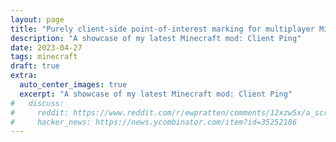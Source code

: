 ```yaml
---
layout: page
title: "Purely client-side point-of-interest marking for multiplayer Minecraft" 
description: "A showcase of my latest Minecraft mod: Client Ping"
date: 2023-04-27
tags: minecraft
draft: true
extra:
  auto_center_images: true
  excerpt: "A showcase of my latest Minecraft mod: Client Ping"
#   discuss:
#     reddit: https://www.reddit.com/r/ewpratten/comments/12xzw5x/a_script_that_hides_ai_topics_from_hacker_news/
#     hacker_news: https://news.ycombinator.com/item?id=35252186
---
```


